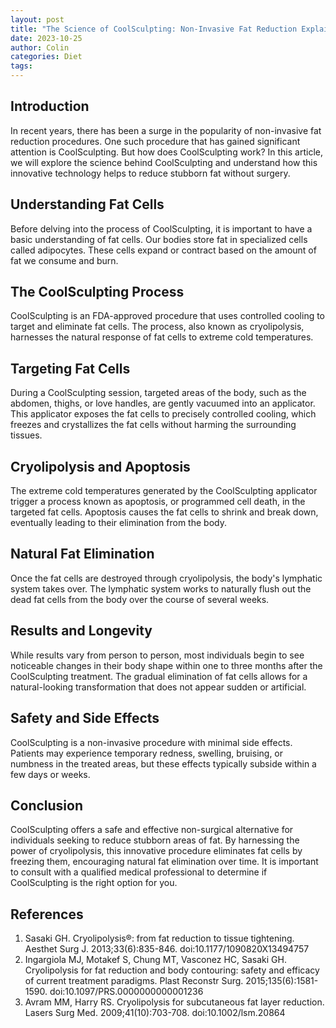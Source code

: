 ```yaml
---
layout: post
title: "The Science of CoolSculpting: Non-Invasive Fat Reduction Explained"
date: 2023-10-25
author: Colin
categories: Diet
tags: 
---
```


## Introduction

In recent years, there has been a surge in the popularity of non-invasive fat reduction procedures. One such procedure that has gained significant attention is CoolSculpting. But how does CoolSculpting work? In this article, we will explore the science behind CoolSculpting and understand how this innovative technology helps to reduce stubborn fat without surgery.

## Understanding Fat Cells

Before delving into the process of CoolSculpting, it is important to have a basic understanding of fat cells. Our bodies store fat in specialized cells called adipocytes. These cells expand or contract based on the amount of fat we consume and burn.

## The CoolSculpting Process

CoolSculpting is an FDA-approved procedure that uses controlled cooling to target and eliminate fat cells. The process, also known as cryolipolysis, harnesses the natural response of fat cells to extreme cold temperatures.

## Targeting Fat Cells

During a CoolSculpting session, targeted areas of the body, such as the abdomen, thighs, or love handles, are gently vacuumed into an applicator. This applicator exposes the fat cells to precisely controlled cooling, which freezes and crystallizes the fat cells without harming the surrounding tissues.

## Cryolipolysis and Apoptosis

The extreme cold temperatures generated by the CoolSculpting applicator trigger a process known as apoptosis, or programmed cell death, in the targeted fat cells. Apoptosis causes the fat cells to shrink and break down, eventually leading to their elimination from the body.

## Natural Fat Elimination

Once the fat cells are destroyed through cryolipolysis, the body's lymphatic system takes over. The lymphatic system works to naturally flush out the dead fat cells from the body over the course of several weeks.

## Results and Longevity

While results vary from person to person, most individuals begin to see noticeable changes in their body shape within one to three months after the CoolSculpting treatment. The gradual elimination of fat cells allows for a natural-looking transformation that does not appear sudden or artificial.

## Safety and Side Effects

CoolSculpting is a non-invasive procedure with minimal side effects. Patients may experience temporary redness, swelling, bruising, or numbness in the treated areas, but these effects typically subside within a few days or weeks.

## Conclusion

CoolSculpting offers a safe and effective non-surgical alternative for individuals seeking to reduce stubborn areas of fat. By harnessing the power of cryolipolysis, this innovative procedure eliminates fat cells by freezing them, encouraging natural fat elimination over time. It is important to consult with a qualified medical professional to determine if CoolSculpting is the right option for you.

## References

1. Sasaki GH. Cryolipolysis®: from fat reduction to tissue tightening. Aesthet Surg J. 2013;33(6):835-846. doi:10.1177/1090820X13494757
2. Ingargiola MJ, Motakef S, Chung MT, Vasconez HC, Sasaki GH. Cryolipolysis for fat reduction and body contouring: safety and efficacy of current treatment paradigms. Plast Reconstr Surg. 2015;135(6):1581-1590. doi:10.1097/PRS.0000000000001236
3. Avram MM, Harry RS. Cryolipolysis for subcutaneous fat layer reduction. Lasers Surg Med. 2009;41(10):703-708. doi:10.1002/lsm.20864